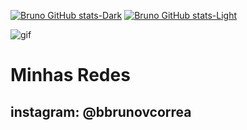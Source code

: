 [![Bruno GitHub stats-Dark](https://github-readme-stats.vercel.app/api?username=BrunoVieira1&show_icons=true&theme=tokyonight#gh-dark-mode-only)](https://github.com/anuraghazra/github-readme-stats#gh-dark-mode-only)
[![Bruno GitHub stats-Light](https://github-readme-stats.vercel.app/api?username=BrunoVieira1&show_icons=true&theme=tokyonight#gh-light-mode-only)](https://github.com/anuraghazra/github-readme-stats#gh-light-mode-only)
<div allign="center">
  
![gif](https://github.com/BrunoVieira1/BrunoVieira1/assets/133697267/03546f2e-a694-49a2-80f2-7793e5684a6a)

</div>
<h1>
                    Minhas Redes
</h1>
<h2>
                    instagram: @bbrunovcorrea
</h2>
     

<!--
**BrunoVieira1/BrunoVieira1** is a ✨ _special_ ✨ repository because its `README.md` (this file) appears on your GitHub profile.

Here are some ideas to get you started:

- 🔭 I’m currently working on ...
- 🌱 I’m currently learning ...
- 👯 I’m looking to collaborate on ...
- 🤔 I’m looking for help with ...
- 💬 Ask me about ...
- 📫 How to reach me: ...
- 😄 Pronouns: ...
- ⚡ Fun fact: ...
-->
